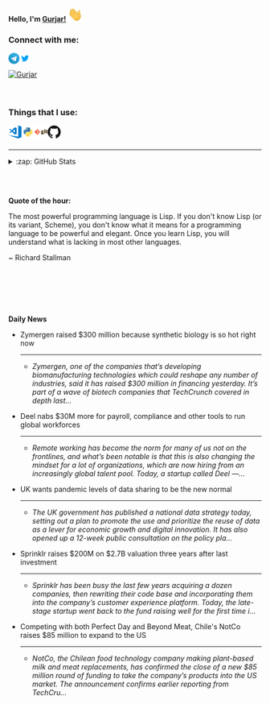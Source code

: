 #### Hello, I'm [Gurjar!](https://GurjarKing.github.io) <img src="https://raw.githubusercontent.com/ABSphreak/ABSphreak/master/gifs/Hi.gif" width="30px"></h2>


### Connect with me:

[<img align="left" alt="Gurjar | Telegram" width="22px" src="https://raw.githubusercontent.com/github/explore/80688e429a7d4ef2fca1e82350fe8e3517d3494d/topics/telegram/telegram.png" />][Telegram]
[<img align="left" alt="Gurjar | Twitter" width="22px" src="https://raw.githubusercontent.com/github/explore/80688e429a7d4ef2fca1e82350fe8e3517d3494d/topics/twitter/twitter.png" />][Twitter]
<br >
<br >
<a href="https://github.com/GurjarKing"><img src="https://komarev.com/ghpvc/?username=GurjarKing" alt="Gurjar" /></a> <br />
<br />
<br />
<!-- <br >

![](https://visitor-badge.glitch.me/badge?page_id=GurjarKing)

<br /> -->

### Things that I use:

[<img align="left" alt="Visual Studio Code" width="26px" src="https://raw.githubusercontent.com/github/explore/80688e429a7d4ef2fca1e82350fe8e3517d3494d/topics/visual-studio-code/visual-studio-code.png" />][VSCode]
[<img align="left" alt="Python" width="26px" src="https://raw.githubusercontent.com/github/explore/80688e429a7d4ef2fca1e82350fe8e3517d3494d/topics/python/python.png" />][Python]
[<img align="left" alt="Git" width="26px" src="https://raw.githubusercontent.com/github/explore/80688e429a7d4ef2fca1e82350fe8e3517d3494d/topics/git/git.png" />][Git]
[<img align="left" alt="GitHub" width="26px" src="https://raw.githubusercontent.com/github/explore/78df643247d429f6cc873026c0622819ad797942/topics/github/github.png" />][Github]

<br />
<br />

---
<details>
  <summary>:zap: GitHub Stats</summary>

<img align="left" alt="Gurjar's Github Stats" src="https://github-readme-stats.vercel.app/api?username=GurjarKing&show_icons=true&hide_border=true&count_private=true&include_all_commit=true&theme=algolia" />

</details>

<!-- ### 🔔 My latest tweet
<a href="https://twitter.com/Gurjar_King43" target="_blank">
	<img src="https://github.com/GurjarKing/GurjarKing/raw/master/tweet.png" width="70%" align="center" alt="Click to view on Twitter" title="My latest tweet, as an image"/>
</a> -->
<br>

<pre>

</pre>

**Quote of the hour:**

The most powerful programming language is Lisp. If you don't know Lisp (or its variant, Scheme), you don't know what it means for a programming language to be powerful and elegant. Once you learn Lisp, you will understand what is lacking in most other languages.

~ Richard Stallman
<pre>

</pre>
<br>
<pre>


</pre>
<strong>Daily News</strong>
  
  - Zymergen raised $300 million because synthetic biology is so hot right now
     <hr/>
     
      - *Zymergen, one of the companies that’s developing biomanufacturing technologies which could reshape any number of industries, said it has raised $300 million in financing yesterday. It’s part of a wave of biotech companies that TechCrunch covered in depth last…*
     
  - Deel nabs $30M more for payroll, compliance and other tools to run global workforces
      <hr/>
      
      - *Remote working has become the norm for many of us not on the frontlines, and what’s been notable is that this is also changing the mindset for a lot of organizations, which are now hiring from an increasingly global talent pool. Today, a startup called Deel —…*
      
  - UK wants pandemic levels of data sharing to be the new normal
      <hr/>
      
      - *The UK government has published a national data strategy today, setting out a plan to promote the use and prioritize the reuse of data as a lever for economic growth and digital innovation. It has also opened up a 12-week public consultation on the policy pla…*
      
  - Sprinklr raises $200M on $2.7B valuation three years after last investment
      <hr/>
      
      - *Sprinklr has been busy the last few years acquiring a dozen companies, then rewriting their code base and incorporating them into the company’s customer experience platform. Today, the late-stage startup went back to the fund raising well for the first time i…*
       
  - Competing with both Perfect Day and Beyond Meat, Chile's NotCo raises $85 million to expand to the US
      <hr/>
       
       - *NotCo, the Chilean food technology company making plant-based milk and meat replacements, has confirmed the close of a new $85 million round of funding to take the company’s products into the US market. The announcement confirms earlier reporting from TechCru…*
      

<br />

[VSCode]: https://code.visualstudio.com/
[Python]: https://www.python.org/
[Git]: https://git-scm.com/
[Github]: https://github.com/
[Telegram]: https://t.me/Gurjar_King/
[Twitter]: https://twitter.com/Gurjar_King43/
